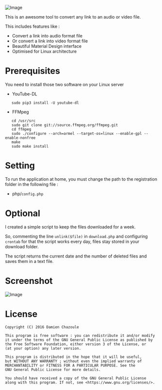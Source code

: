 ![Image](https://raw.githubusercontent.com/DmnChzl/Link2Media/master/dev/images/link2media.png)

This is an awesome tool to convert any link to an audio or video file.

This includes features like :
- Convert a link into audio format file
- Or convert a link into video format file
- Beautiful Material Design interface
- Optimised for Linux architecture

# Prerequisites

You need to install those two software on your Linux server

- YouTube-DL

```shell
   sudo pip3 install -U youtube-dl
```

- FFMpeg

```shell
   cd /usr/src
   sudo git clone git://source.ffmpeg.org/ffmpeg.git
   cd ffmpeg
   sudo ./configure --arch=armel --target-os=linux --enable-gpl --enable-nonfree
   make
   sudo make install
```

# Setting

To run the application at home, you must change the path to the registration folder in the following file :
- php/`config.php`

# Optional

I created a simple script to keep the files downloaded for a week.

So, commenting the line `unlink($file)` in `download.php` and configuring `crontab` for that the script works every day, files stay stored in your download folder.

The script returns the current date  and the number of deleted files and saves them in a text file.

# Screenshot

![Image](https://raw.githubusercontent.com/DmnChzl/Link2Media/master/dev/screenshots/computer_small.png)

# License

```
Copyright (C) 2016 Damien Chazoule

This program is free software : you can redistribute it and/or modify
it under the terms of the GNU General Public License as published by
the Free Software Foundation, either version 3 of the License, or
(at your option) any later version.

This program is distributed in the hope that it will be useful,
but WITHOUT ANY WARRANTY ; without even the implied warranty of
MERCHANTABILITY or FITNESS FOR A PARTICULAR PURPOSE. See the
GNU General Public License for more details.

You should have received a copy of the GNU General Public License
along with this program. If not, see <https://www.gnu.org/licenses/>.
```
